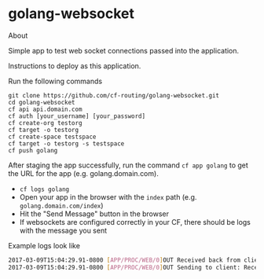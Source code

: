 # golang-websocket
About

Simple app to test web socket connections passed into the application.

Instructions to deploy as this application.

Run the following commands

```
git clone https://github.com/cf-routing/golang-websocket.git
cd golang-websocket
cf api api.domain.com
cf auth [your_username] [your_password]
cf create-org testorg
cf target -o testorg
cf create-space testspace
cf target -o testorg -s testspace
cf push golang
```

After staging the app successfully, run the command `cf app golang` to get the URL for the app (e.g. golang.domain.com).
- `cf logs golang` 
- Open your app in the browser with the `index` path (e.g. `golang.domain.com/index`)
- Hit the "Send Message" button in the browser
- If websockets are configured correctly in your CF, there should be logs with the message you sent

Example logs look like 
```sh
2017-03-09T15:04:29.91-0800 [APP/PROC/WEB/0]OUT Received back from client: Hello, world!
2017-03-09T15:04:29.91-0800 [APP/PROC/WEB/0]OUT Sending to client: Received:  Hello, world!
```
